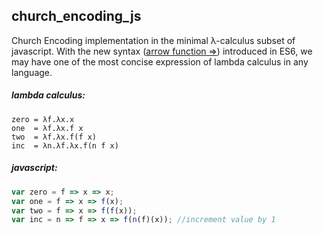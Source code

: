 ## church_encoding_js

Church Encoding implementation in the minimal λ-calculus subset of javascript. 
With the new syntax ([arrow function =>](http://developer.mozilla.org/en-US/docs/Web/JavaScript/Reference/Functions/Arrow_functions)) introduced in ES6, we may have one of the most concise expression of lambda calculus in any language.



##### lambda calculus:
```
zero = λf.λx.x     
one  = λf.λx.f x
two  = λf.λx.f(f x)
inc  = λn.λf.λx.f(n f x)
```



##### javascript:
```javascript
var zero = f => x => x;
var one = f => x => f(x);
var two = f => x => f(f(x));
var inc = n => f => x => f(n(f)(x)); //increment value by 1
```

